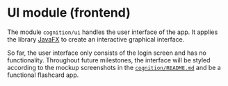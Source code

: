 # UI module (frontend)

The module `cognition/ui` handles the user interface of the app. It applies the library [JavaFX](https://openjfx.io/) to
create an interactive graphical interface.

So far, the user interface only consists of the login screen and has no functionality. Throughout future milestones, the
interface will be styled according to the mockup screenshots in the [`cognition/README.md`](../../cognition/README.md)
and be a functional flashcard app.